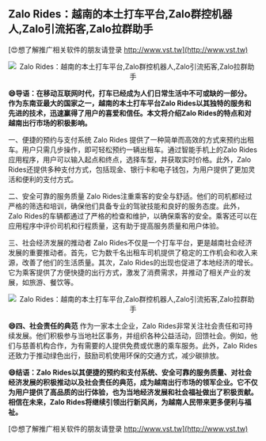 ## **Zalo Rides：越南的本土打车平台,Zalo群控机器人,Zalo引流拓客,Zalo拉群助手**

[😍想了解推广相关软件的朋友请登录 http://www.vst.tw](http://www.vst.tw)

 <center><img src="https://vst.tw/MP4/tuiguang/png/1.png" alt="Zalo Rides：越南的本土打车平台,Zalo群控机器人,Zalo引流拓客,Zalo拉群助手"></center>

**😄导语：在移动互联网时代，打车已经成为人们日常生活中不可或缺的一部分。作为东南亚最大的国家之一，越南的本土打车平台Zalo Rides以其独特的服务和先进的技术，迅速赢得了用户的喜爱和信任。本文将介绍Zalo Rides的特点和对越南出行市场的积极影响。**

一、便捷的预约与支付系统
Zalo Rides 提供了一种简单而高效的方式来预约出租车。用户只需几步操作，即可轻松预约一辆出租车。通过智能手机上的Zalo Rides应用程序，用户可以输入起点和终点，选择车型，并获取实时价格。此外，Zalo Rides还提供多种支付方式，包括现金、银行卡和电子钱包，为用户提供了更加灵活和便利的支付方式。

二、安全可靠的服务质量
Zalo Rides注重乘客的安全与舒适。他们的司机都经过严格的筛选和培训，确保他们具备专业的驾驶技能和良好的服务态度。此外，Zalo Rides的车辆都通过了严格的检查和维护，以确保乘客的安全。乘客还可以在应用程序中评价司机和行程质量，这有助于提高服务质量和用户体验。

三、社会经济发展的推动者
Zalo Rides不仅是一个打车平台，更是越南社会经济发展的重要推动者。首先，它为数千名出租车司机提供了稳定的工作机会和收入来源，改善了他们的生活质量。其次，Zalo Rides的出现也促进了本地经济的增长。它为乘客提供了方便快捷的出行方式，激发了消费需求，并推动了相关产业的发展，如旅游、餐饮等。

 <center><img src="https://vst.tw/MP4/tuiguang/png/8.png" alt="Zalo Rides：越南的本土打车平台,Zalo群控机器人,Zalo引流拓客,Zalo拉群助手"></center>

**😄四、社会责任的典范**
作为一家本土企业，Zalo Rides非常关注社会责任和可持续发展。他们积极参与当地社区事务，并组织各种公益活动，回馈社会。例如，他们与慈善机构合作，为有需要的人提供免费或优惠的乘车服务。此外，Zalo Rides还致力于推动绿色出行，鼓励司机使用环保的交通方式，减少碳排放。

**😄结语：Zalo Rides以其便捷的预约和支付系统、安全可靠的服务质量、对社会经济发展的积极推动以及社会责任的典范，成为越南出行市场的领军企业。它不仅为用户提供了高品质的出行体验，也为当地经济发展和社会福祉做出了积极贡献。相信在未来，Zalo Rides将继续引领出行新风尚，为越南人民带来更多便利与福祉。**

[😍想了解推广相关软件的朋友请登录 http://www.vst.tw](http://www.vst.tw)



